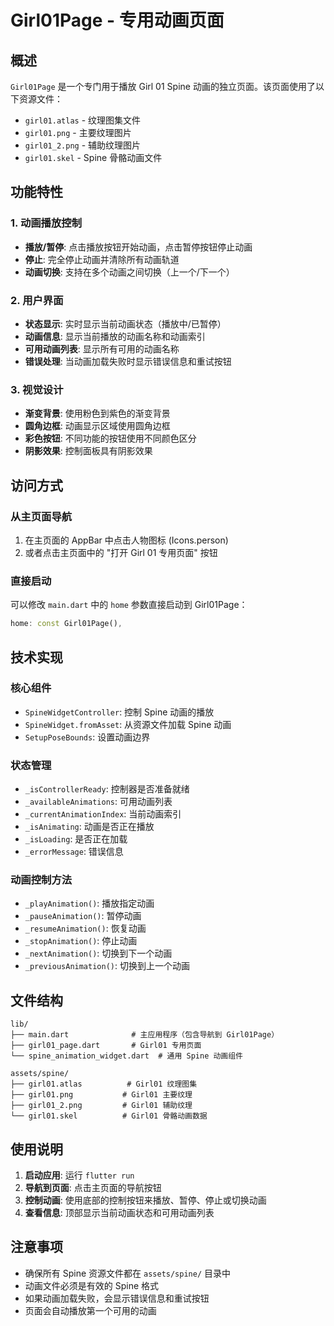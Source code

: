 # Girl01Page - 专用动画页面

## 概述
`Girl01Page` 是一个专门用于播放 Girl 01 Spine 动画的独立页面。该页面使用了以下资源文件：
- `girl01.atlas` - 纹理图集文件
- `girl01.png` - 主要纹理图片
- `girl01_2.png` - 辅助纹理图片
- `girl01.skel` - Spine 骨骼动画文件

## 功能特性

### 1. 动画播放控制
- **播放/暂停**: 点击播放按钮开始动画，点击暂停按钮停止动画
- **停止**: 完全停止动画并清除所有动画轨道
- **动画切换**: 支持在多个动画之间切换（上一个/下一个）

### 2. 用户界面
- **状态显示**: 实时显示当前动画状态（播放中/已暂停）
- **动画信息**: 显示当前播放的动画名称和动画索引
- **可用动画列表**: 显示所有可用的动画名称
- **错误处理**: 当动画加载失败时显示错误信息和重试按钮

### 3. 视觉设计
- **渐变背景**: 使用粉色到紫色的渐变背景
- **圆角边框**: 动画显示区域使用圆角边框
- **彩色按钮**: 不同功能的按钮使用不同颜色区分
- **阴影效果**: 控制面板具有阴影效果

## 访问方式

### 从主页面导航
1. 在主页面的 AppBar 中点击人物图标 (Icons.person)
2. 或者点击主页面中的 "打开 Girl 01 专用页面" 按钮

### 直接启动
可以修改 `main.dart` 中的 `home` 参数直接启动到 Girl01Page：
```dart
home: const Girl01Page(),
```

## 技术实现

### 核心组件
- `SpineWidgetController`: 控制 Spine 动画的播放
- `SpineWidget.fromAsset`: 从资源文件加载 Spine 动画
- `SetupPoseBounds`: 设置动画边界

### 状态管理
- `_isControllerReady`: 控制器是否准备就绪
- `_availableAnimations`: 可用动画列表
- `_currentAnimationIndex`: 当前动画索引
- `_isAnimating`: 动画是否正在播放
- `_isLoading`: 是否正在加载
- `_errorMessage`: 错误信息

### 动画控制方法
- `_playAnimation()`: 播放指定动画
- `_pauseAnimation()`: 暂停动画
- `_resumeAnimation()`: 恢复动画
- `_stopAnimation()`: 停止动画
- `_nextAnimation()`: 切换到下一个动画
- `_previousAnimation()`: 切换到上一个动画

## 文件结构
```
lib/
├── main.dart              # 主应用程序（包含导航到 Girl01Page）
├── girl01_page.dart       # Girl01 专用页面
└── spine_animation_widget.dart  # 通用 Spine 动画组件

assets/spine/
├── girl01.atlas          # Girl01 纹理图集
├── girl01.png           # Girl01 主要纹理
├── girl01_2.png         # Girl01 辅助纹理
└── girl01.skel          # Girl01 骨骼动画数据
```

## 使用说明

1. **启动应用**: 运行 `flutter run`
2. **导航到页面**: 点击主页面的导航按钮
3. **控制动画**: 使用底部的控制按钮来播放、暂停、停止或切换动画
4. **查看信息**: 顶部显示当前动画状态和可用动画列表

## 注意事项

- 确保所有 Spine 资源文件都在 `assets/spine/` 目录中
- 动画文件必须是有效的 Spine 格式
- 如果动画加载失败，会显示错误信息和重试按钮
- 页面会自动播放第一个可用的动画 